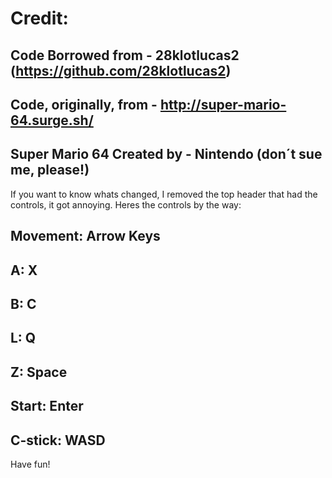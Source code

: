 # Credit:
Code Borrowed from - 28klotlucas2 (https://github.com/28klotlucas2)
-
Code, originally, from - http://super-mario-64.surge.sh/
-
Super Mario 64 Created by - Nintendo (don´t sue me, please!)
-

If you want to know whats changed, I removed the top header that had the controls, it got annoying. 
Heres the controls by the way: 

Movement: Arrow Keys
-
A: X
-
B: C
-
L: Q
-
Z: Space
-
Start: Enter
-
C-stick: WASD
-

Have fun!
